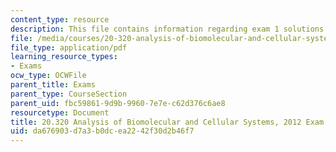 ```yaml
---
content_type: resource
description: This file contains information regarding exam 1 solutions.
file: /media/courses/20-320-analysis-of-biomolecular-and-cellular-systems-fall-2012/da676903d7a3b0dcea2242f30d2b46f7_MIT20_320F12_2012Exam1_Sol.pdf
file_type: application/pdf
learning_resource_types:
- Exams
ocw_type: OCWFile
parent_title: Exams
parent_type: CourseSection
parent_uid: fbc59861-9d9b-9960-7e7e-c62d376c6ae8
resourcetype: Document
title: 20.320 Analysis of Biomolecular and Cellular Systems, 2012 Exam 1
uid: da676903-d7a3-b0dc-ea22-42f30d2b46f7
---
```

